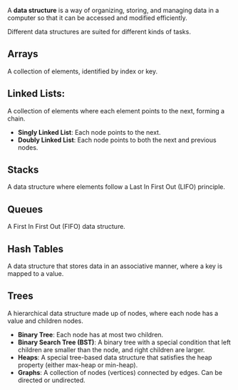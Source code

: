 A **data structure** is a way of organizing, storing, and managing data in a computer so that it can be accessed and modified efficiently.

Different data structures are suited for different kinds of tasks.

## Arrays
A collection of elements, identified by index or key.

## Linked Lists:
A collection of elements where each element points to the next, forming a chain.
- **Singly Linked List**: Each node points to the next.
- **Doubly Linked List**: Each node points to both the next and previous nodes.

## Stacks
A data structure where elements follow a Last In First Out (LIFO) principle.

## Queues
A First In First Out (FIFO) data structure.

## Hash Tables
A data structure that stores data in an associative manner, where a key is mapped to a value.

## Trees
A hierarchical data structure made up of nodes, where each node has a value and children nodes.
- **Binary Tree**: Each node has at most two children.
- **Binary Search Tree (BST)**: A binary tree with a special condition that left children are smaller than the node, and right children are larger.
- **Heaps**: A special tree-based data structure that satisfies the heap property (either max-heap or min-heap).
- **Graphs**: A collection of nodes (vertices) connected by edges. Can be directed or undirected.
